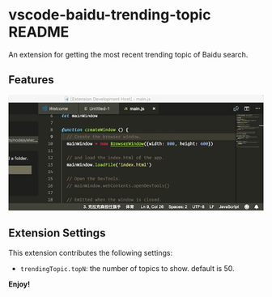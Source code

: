 # vscode-baidu-trending-topic README

An extension for getting the most recent trending topic of Baidu search.

## Features

![feature 1](https://github.com/TuXiaokang/vscode-baidu-trending-topic/raw/master/features/feature-1.gif)

## Extension Settings


This extension contributes the following settings:

* `trendingTopic.topN`: the number of topics to show. default is 50.


**Enjoy!**
